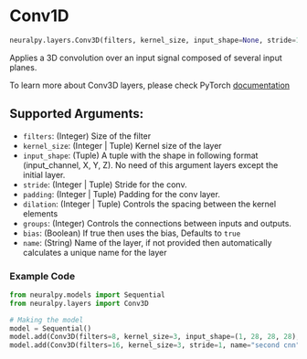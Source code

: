 # Conv1D

```python
neuralpy.layers.Conv3D(filters, kernel_size, input_shape=None, stride=1, padding=0, dilation=1, groups=1, bias=True, name=None)
```

Applies a 3D convolution over an input signal composed of several input planes.

To learn more about Conv3D layers, please check PyTorch [documentation](https://pytorch.org/docs/stable/nn.html#conv3d)

## Supported Arguments:

  - `filters`: (Integer) Size of the filter
  - `kernel_size`: (Integer | Tuple) Kernel size of the layer
  - `input_shape`: (Tuple) A tuple with the shape in following format (input_channel, X, Y, Z). No need of this argument layers except the initial layer.
  - `stride`: (Integer | Tuple) Stride for the conv.
  - `padding`: (Integer | Tuple) Padding for the conv layer.
  - `dilation`: (Integer | Tuple) Controls the spacing between the kernel elements
  - `groups`: (Integer) Controls the connections between inputs and outputs.
  - `bias`: (Boolean) If true then uses the bias, Defaults to `true`
  - `name`: (String) Name of the layer, if not provided then automatically calculates a unique name for the layer

### Example Code

```python
from neuralpy.models import Sequential
from neuralpy.layers import Conv3D

# Making the model
model = Sequential()
model.add(Conv3D(filters=8, kernel_size=3, input_shape=(1, 28, 28, 28), stride=1, name="first cnn"))
model.add(Conv3D(filters=16, kernel_size=3, stride=1, name="second cnn"))
```